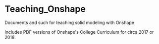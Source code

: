# Teaching_Onshape
Documents and such for teaching solid modeling with Onshape

Includes PDF versions of Onshape's College Curriculum for circa 2017 or 2018.
